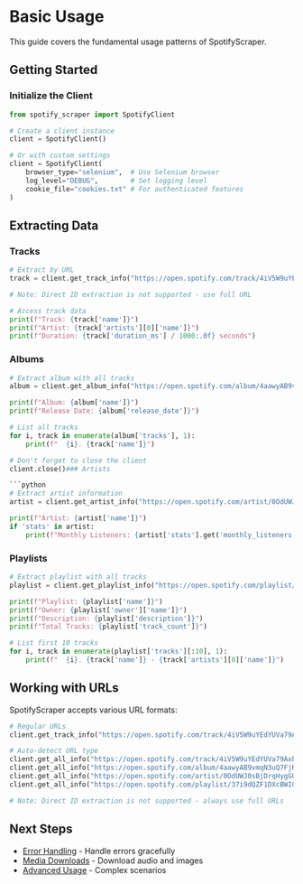 # Basic Usage

This guide covers the fundamental usage patterns of SpotifyScraper.

## Getting Started

### Initialize the Client

```python
from spotify_scraper import SpotifyClient

# Create a client instance
client = SpotifyClient()

# Or with custom settings
client = SpotifyClient(
    browser_type="selenium",  # Use Selenium browser
    log_level="DEBUG",        # Set logging level
    cookie_file="cookies.txt" # For authenticated features
)
```

## Extracting Data

### Tracks

```python
# Extract by URL
track = client.get_track_info("https://open.spotify.com/track/4iV5W9uYEdYUVa79Axb7Rh")

# Note: Direct ID extraction is not supported - use full URL

# Access track data
print(f"Track: {track['name']}")
print(f"Artist: {track['artists'][0]['name']}")
print(f"Duration: {track['duration_ms'] / 1000:.0f} seconds")
```

### Albums

```python
# Extract album with all tracks
album = client.get_album_info("https://open.spotify.com/album/4aawyAB9vmqN3uQ7FjRGTy")

print(f"Album: {album['name']}")
print(f"Release Date: {album['release_date']}")

# List all tracks
for i, track in enumerate(album['tracks'], 1):
    print(f"  {i}. {track['name']}")

# Don't forget to close the client
client.close()### Artists

```python
# Extract artist information
artist = client.get_artist_info("https://open.spotify.com/artist/0OdUWJ0sBjDrqHygGUXeCF")

print(f"Artist: {artist['name']}")
if 'stats' in artist:
    print(f"Monthly Listeners: {artist['stats'].get('monthly_listeners', 'N/A'):,}")
```

### Playlists

```python
# Extract playlist with all tracks
playlist = client.get_playlist_info("https://open.spotify.com/playlist/37i9dQZF1DXcBWIGoYBM5M")

print(f"Playlist: {playlist['name']}")
print(f"Owner: {playlist['owner']['name']}")
print(f"Description: {playlist['description']}")
print(f"Total Tracks: {playlist['track_count']}")

# List first 10 tracks
for i, track in enumerate(playlist['tracks'][:10], 1):
    print(f"  {i}. {track['name']} - {track['artists'][0]['name']}")
```

## Working with URLs

SpotifyScraper accepts various URL formats:

```python
# Regular URLs
client.get_track_info("https://open.spotify.com/track/4iV5W9uYEdYUVa79Axb7Rh")

# Auto-detect URL type
client.get_all_info("https://open.spotify.com/track/4iV5W9uYEdYUVa79Axb7Rh")
client.get_all_info("https://open.spotify.com/album/4aawyAB9vmqN3uQ7FjRGTy")
client.get_all_info("https://open.spotify.com/artist/0OdUWJ0sBjDrqHygGUXeCF")
client.get_all_info("https://open.spotify.com/playlist/37i9dQZF1DXcBWIGoYBM5M")

# Note: Direct ID extraction is not supported - always use full URLs
```

## Next Steps

- [Error Handling](error-handling.md) - Handle errors gracefully
- [Media Downloads](media-downloads.md) - Download audio and images
- [Advanced Usage](../examples/advanced.md) - Complex scenarios